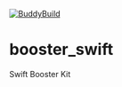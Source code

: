 [![BuddyBuild](https://dashboard.buddybuild.com/api/statusImage?appID=5825ecfd95b69a01007bb3ad&branch=master&build=latest)](https://dashboard.buddybuild.com/apps/5825ecfd95b69a01007bb3ad/build/latest)

# booster_swift
Swift Booster Kit
